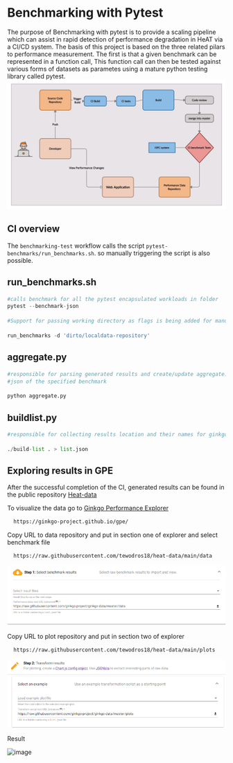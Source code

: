 
# Benchmarking with Pytest

The purpose of Benchmarking with pytest is to provide a scaling pipeline which can assist in rapid detection of performance degradation in HeAT via a CI/CD system. The basis of this
project is based on the three related pilars to performance measurement. The first is that 
a given benchmark can be represented in a function call, This function call can then be tested
against various forms of datasets as parametes using a mature python testing library called pytest.
![Overview project](https://raw.githubusercontent.com/tewodros18/rep/master/image1.png)

## CI overview

The  `benchmarking-test` workflow calls the script `pytest-benchmarks/run_benchmarks.sh`. so manually triggering
the script is also possible. 





## run_benchmarks.sh

```python
#calls benchmark for all the pytest encapsulated workloads in folder
pytest --benchmark-json

#Support for passing working directory as flags is being added for manual activation 

run_benchmarks -d 'dirto/localdata-repository'
```

## aggregate.py

```python
#responsible for parsing generated results and create/update aggregate.
#json of the specified benchmark 

python aggregate.py

```

## buildlist.py

```python
#responsible for collecting results location and their names for ginkgo performance explorer

./build-list . > list.json


```
## Exploring results in GPE

After the successful completion of the CI, generated results can be found in the public repository [Heat-data](https://github.com/tewodros18/heat-data)

To visualize the data go to [Ginkgo Performance Explorer](https://ginkgo-project.github.io/gpe/)

```bash
  https://ginkgo-project.github.io/gpe/
```

Copy URL to data repository and put in section one of explorer and select benchmark file

```bash
  https://raw.githubusercontent.com/tewodros18/heat-data/main/data
```
![step](https://raw.githubusercontent.com/tewodros18/rep/master/step1.PNG)

Copy URL to plot repository and put in section two of explorer

```bash
  https://raw.githubusercontent.com/tewodros18/heat-data/main/plots
```
![step](https://raw.githubusercontent.com/tewodros18/rep/master/step2.PNG)

Result

![image](https://user-images.githubusercontent.com/58773098/230177888-f275351c-298d-4d28-a7d0-06f2613dc016.png)

